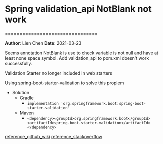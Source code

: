 # Spring validation_api NotBlank not work
================================

**Author**: Lien Chen  **Date**: 2021-03-23

Seems annotation NotBlank is use to check variable is not null and have at least none space symbol.
Add validation_api to pom.xml doesn't work successfully.

Validation Starter no longer included in web starters

Using spring-boot-starter-validation to solve this proplem

* Solution
    * Gradle
        * `implementation 'org.springframework.boot:spring-boot-starter-validation'`
    * Maven
        * `<dependency><groupId>org.springframework.boot</groupId> <artifactId>spring-boot-starter-validation</artifactId></dependency>`

[reference_github_wiki](https://github.com/spring-projects/spring-boot/wiki/Spring-Boot-2.3-Release-Notes#validation-starter-no-longer-included-in-web-starters)
[reference_stackoverflow](https://stackoverflow.com/questions/48614773/spring-boot-validation-annotations-valid-and-notblank-not-working)